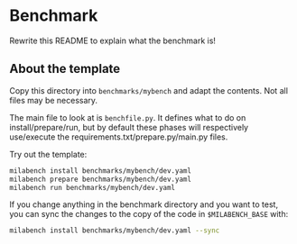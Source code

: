
# Benchmark

Rewrite this README to explain what the benchmark is!

## About the template

Copy this directory into `benchmarks/mybench` and adapt the contents. Not all files may be necessary.

The main file to look at is `benchfile.py`. It defines what to do on install/prepare/run, but by default these phases will respectively use/execute the requirements.txt/prepare.py/main.py files.

Try out the template:

```bash
milabench install benchmarks/mybench/dev.yaml
milabench prepare benchmarks/mybench/dev.yaml
milabench run benchmarks/mybench/dev.yaml
```

If you change anything in the benchmark directory and you want to test, you can sync the changes to the copy of the code in `$MILABENCH_BASE` with:

```bash
milabench install benchmarks/mybench/dev.yaml --sync
```
